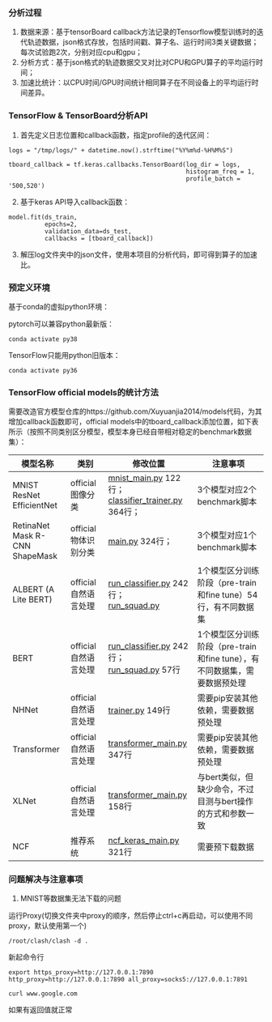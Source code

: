 ### 分析过程
1. 数据来源：基于tensorBoard callback方法记录的Tensorflow模型训练时的迭代轨迹数据，json格式存放，包括时间戳、算子名、运行时间3类关键数据；每次试验跑2次，分别对应cpu和gpu；
2. 分析方式：基于json格式的轨迹数据交叉对比对CPU和GPU算子的平均运行时间；
3. 加速比统计：以CPU时间/GPU时间统计相同算子在不同设备上的平均运行时间差异。

### TensorFlow & TensorBoard分析API

1. 首先定义日志位置和callback函数，指定profile的迭代区间：

```
logs = "/tmp/logs/" + datetime.now().strftime("%Y%m%d-%H%M%S")

tboard_callback = tf.keras.callbacks.TensorBoard(log_dir = logs,
                                                 histogram_freq = 1,
                                                 profile_batch = '500,520')
```

2. 基于keras API导入callback函数：

```
model.fit(ds_train,
          epochs=2,
          validation_data=ds_test,
          callbacks = [tboard_callback])
```

3. 解压log文件夹中的json文件，使用本项目的分析代码，即可得到算子的加速比。

### 预定义环境
基于conda的虚拟python环境：

pytorch可以兼容python最新版：

```
conda activate py38
```

TensorFlow只能用python旧版本：

```
conda activate py36
```


### TensorFlow official models的统计方法

需要改造官方模型仓库的https://github.com/Xuyuanjia2014/models代码，为其增加callback函数即可，official models中的tboard_callback添加位置，如下表所示（按照不同类别区分模型，模型本身已经自带相对稳定的benchmark数据集）：

| 模型名称 | 类别 | 修改位置 | 注意事项 |
| ------ | ------ | ------ | ------ |
|  MNIST <br /> ResNet <br/> EfficientNet   | official 图像分类  | [mnist_main.py](https://github.com/Xuyuanjia2014/models/blob/master/official/vision/image_classification/mnist_main.py)  122行；<br /> [classifier_trainer.py](https://github.com/Xuyuanjia2014/models/blob/master/official/vision/image_classification/classifier_trainer.py) 364行；  | 3个模型对应2个benchmark脚本  |
|  RetinaNet <br /> Mask R-CNN <br/> ShapeMask   | official 物体识别分类  | [main.py](https://github.com/Xuyuanjia2014/models/blob/master/official/vision/detection/main.py) 324行；  | 3个模型对应1个benchmark脚本  |
|  ALBERT (A Lite BERT)   | official 自然语言处理  | [run_classifier.py](https://github.com/Xuyuanjia2014/models/blob/master/official/nlp/bert/run_classifier.py) 242行； <br/> [run_squad.py](https://github.com/Xuyuanjia2014/models/blob/master/official/nlp/albert/run_squad.py) | 1个模型区分训练阶段（pre-train和fine tune）54行，有不同数据集  |
|  BERT   | official 自然语言处理  | [run_classifier.py](https://github.com/Xuyuanjia2014/models/blob/master/official/nlp/bert/run_classifier.py) 242行； <br/> [run_squad.py](https://github.com/Xuyuanjia2014/models/blob/master/official/nlp/bert/run_squad.py) 57行 | 1个模型区分训练阶段（pre-train和fine tune），有不同数据集，需要数据预处理  |
|  NHNet   | official 自然语言处理  | [trainer.py](https://github.com/Xuyuanjia2014/models/blob/master/official/nlp/transformer/transformer_main.py) 149行 | 需要pip安装其他依赖，需要数据预处理  |
|  Transformer  | official 自然语言处理  | [transformer_main.py](https://github.com/Xuyuanjia2014/models/blob/master/official/nlp/transformer/transformer_main.py) 347行 | 需要pip安装其他依赖，需要数据预处理  |
|  XLNet  | official 自然语言处理  | [transformer_main.py](https://github.com/Xuyuanjia2014/models/blob/master/official/nlp/xlnet/run_classifier.py) 158行 | 与bert类似，但缺少命令，不过目测与bert操作的方式和参数一致  |
|  NCF  | 推荐系统  | [ncf_keras_main.py](https://github.com/Xuyuanjia2014/models/blob/master/official/recommendation/ncf_keras_main.py) 321行 | 需要预下载数据  |

### 问题解决与注意事项

1. MNIST等数据集无法下载的问题

运行Proxy(切换文件夹中proxy的顺序，然后停止ctrl+c再启动，可以使用不同proxy，默认使用第一个)

```
/root/clash/clash -d .

```
新起命令行

```
export https_proxy=http://127.0.0.1:7890 http_proxy=http://127.0.0.1:7890 all_proxy=socks5://127.0.0.1:7891

curl www.google.com
```
如果有返回值就正常






